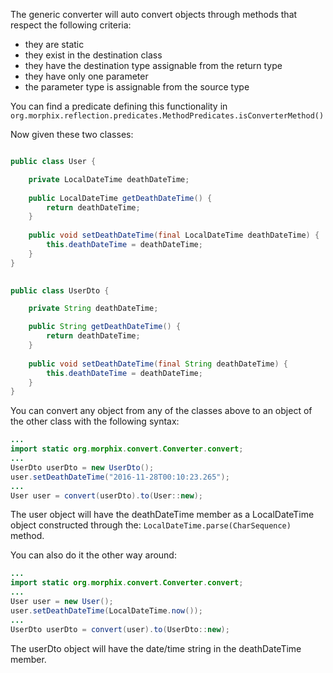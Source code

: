 
The generic converter will auto convert objects through methods that respect the following criteria:

- they are static
- they exist in the destination class
- they have the destination type assignable from the return type  
- they have only one parameter
- the parameter type is assignable from the source type

You can find a predicate defining this functionality in ``org.morphix.reflection.predicates.MethodPredicates.isConverterMethod()``

Now given these two classes:

```java

public class User {

	private LocalDateTime deathDateTime;
	
	public LocalDateTime getDeathDateTime() {
		return deathDateTime;
	}
	
	public void setDeathDateTime(final LocalDateTime deathDateTime) {
		this.deathDateTime = deathDateTime;
	}
}

	
public class UserDto {

	private String deathDateTime;

	public String getDeathDateTime() {
		return deathDateTime;
	}
	
	public void setDeathDateTime(final String deathDateTime) {
		this.deathDateTime = deathDateTime;
	}
}
```

You can convert any object from any of the classes above to an object of the other class with the following syntax:

```java
...
import static org.morphix.convert.Converter.convert;
...
UserDto userDto = new UserDto();
user.setDeathDateTime("2016-11-28T00:10:23.265");
...
User user = convert(userDto).to(User::new);
```

The user object will have the deathDateTime member as a LocalDateTime object constructed through the:
``LocalDateTime.parse(CharSequence)`` method.

You can also do it the other way around:

```java
...
import static org.morphix.convert.Converter.convert;
...
User user = new User();
user.setDeathDateTime(LocalDateTime.now());
...
UserDto userDto = convert(user).to(UserDto::new);
```

The userDto object will have the date/time string in the deathDateTime member.
